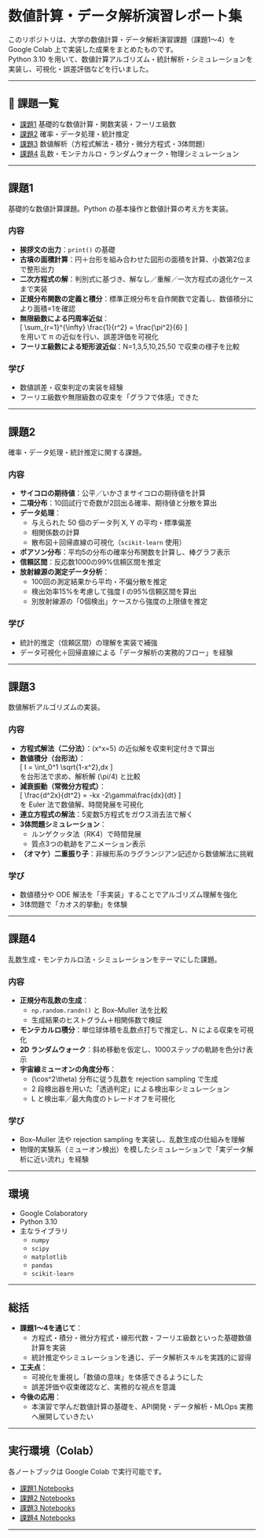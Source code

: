 # 数値計算・データ解析演習レポート集

このリポジトリは、大学の数値計算・データ解析演習課題（課題1〜4）を Google Colab 上で実装した成果をまとめたものです。  
Python 3.10 を用いて、数値計算アルゴリズム・統計解析・シミュレーションを実装し、可視化・誤差評価などを行いました。

---

## 🔹 課題一覧
- [課題1](#課題1) 基礎的な数値計算・関数実装・フーリエ級数
- [課題2](#課題2) 確率・データ処理・統計推定
- [課題3](#課題3) 数値解析（方程式解法・積分・微分方程式・3体問題）
- [課題4](#課題4) 乱数・モンテカルロ・ランダムウォーク・物理シミュレーション

---

## 課題1
基礎的な数値計算課題。Python の基本操作と数値計算の考え方を実装。

### 内容
- **挨拶文の出力**：`print()` の基礎
- **古墳の面積計算**：円＋台形を組み合わせた図形の面積を計算、小数第2位まで整形出力
- **二次方程式の解**：判別式に基づき、解なし／重解／一次方程式の退化ケースまで実装
- **正規分布関数の定義と積分**：標準正規分布を自作関数で定義し、数値積分により面積=1を確認
- **無限級数による円周率近似**：  
  \[
  \sum_{r=1}^{\infty} \frac{1}{r^2} = \frac{\pi^2}{6}
  \]  
  を用いて π の近似を行い、誤差評価を可視化
- **フーリエ級数による矩形波近似**：N=1,3,5,10,25,50 で収束の様子を比較

### 学び
- 数値誤差・収束判定の実装を経験  
- フーリエ級数や無限級数の収束を「グラフで体感」できた  

---

## 課題2
確率・データ処理・統計推定に関する課題。

### 内容
- **サイコロの期待値**：公平／いかさまサイコロの期待値を計算
- **二項分布**：10回試行で奇数が2回出る確率、期待値と分散を算出
- **データ処理**：
  - 与えられた 50 個のデータ列 X, Y の平均・標準偏差
  - 相関係数の計算
  - 散布図＋回帰直線の可視化（`scikit-learn` 使用）
- **ポアソン分布**：平均5の分布の確率分布関数を計算し、棒グラフ表示
- **信頼区間**：反応数1000の99%信頼区間を推定
- **放射線源の測定データ分析**：  
  - 100回の測定結果から平均・不偏分散を推定  
  - 検出効率15%を考慮して強度 I の95%信頼区間を算出  
  - 別放射線源の「0個検出」ケースから強度の上限値を推定  

### 学び
- 統計的推定（信頼区間）の理解を実装で補強  
- データ可視化＋回帰直線による「データ解析の実務的フロー」を経験  

---

## 課題3
数値解析アルゴリズムの実装。

### 内容
- **方程式解法（二分法）**：\(x^x=5\) の近似解を収束判定付きで算出
- **数値積分（台形法）**：  
  \[
  I = \int_0^1 \sqrt{1-x^2}\,dx
  \]  
  を台形法で求め、解析解 \(\pi/4\) と比較
- **減衰振動（常微分方程式）**：  
  \[
  \frac{d^2x}{dt^2} = -kx -2\gamma\frac{dx}{dt}
  \]  
  を Euler 法で数値解、時間発展を可視化
- **連立方程式の解法**：5変数5方程式をガウス消去法で解く
- **3体問題シミュレーション**：  
  - ルンゲクッタ法（RK4）で時間発展  
  - 質点3つの軌跡をアニメーション表示  
- **（オマケ）二重振り子**：非線形系のラグランジアン記述から数値解法に挑戦

### 学び
- 数値積分や ODE 解法を「手実装」することでアルゴリズム理解を強化  
- 3体問題で「カオス的挙動」を体験  

---

## 課題4
乱数生成・モンテカルロ法・シミュレーションをテーマにした課題。

### 内容
- **正規分布乱数の生成**：  
  - `np.random.randn()` と Box–Muller 法を比較  
  - 生成結果のヒストグラム＋相関係数で検証
- **モンテカルロ積分**：単位球体積を乱数点打ちで推定し、N による収束を可視化
- **2D ランダムウォーク**：斜め移動を仮定し、1000ステップの軌跡を色分け表示
- **宇宙線ミューオンの角度分布**：  
  - \(\cos^2\theta\) 分布に従う乱数を rejection sampling で生成  
  - 2 段検出器を用いた「透過判定」による検出率シミュレーション  
  - L と検出率／最大角度のトレードオフを可視化

### 学び
- Box–Muller 法や rejection sampling を実装し、乱数生成の仕組みを理解  
- 物理的実験系（ミューオン検出）を模したシミュレーションで「実データ解析に近い流れ」を経験  

---

## 環境
- Google Colaboratory
- Python 3.10
- 主なライブラリ
  - `numpy`
  - `scipy`
  - `matplotlib`
  - `pandas`
  - `scikit-learn`

---

## 総括
- **課題1〜4を通じて**：  
  - 方程式・積分・微分方程式・線形代数・フーリエ級数といった基礎数値計算を実装  
  - 統計推定やシミュレーションを通じ、データ解析スキルを実践的に習得  
- **工夫点**：  
  - 可視化を重視し「数値の意味」を体感できるようにした  
  - 誤差評価や収束確認など、実務的な視点を意識  
- **今後の応用**：  
  - 本演習で学んだ数値計算の基礎を、API開発・データ解析・MLOps 実務へ展開していきたい  

---

## 実行環境（Colab）
各ノートブックは Google Colab で実行可能です。

- [課題1 Notebooks](https://colab.research.google.com/drive/1nrTRkYDmACITWo07B_vQtj4tDnBblxfS)  
- [課題2 Notebooks](https://colab.research.google.com/drive/14yaGzwVf9hse7aANrEYJCsdMXng6Mqgg)  
- [課題3 Notebooks](https://colab.research.google.com/drive/1Hdf8HX07EMMJyuXlHcwTbiDtGO9Qf-RO)  
- [課題4 Notebooks](https://colab.research.google.com/drive/1DSlnNzu2d5GCuCdJKW6g77ve7yPNFxn1)  

---
